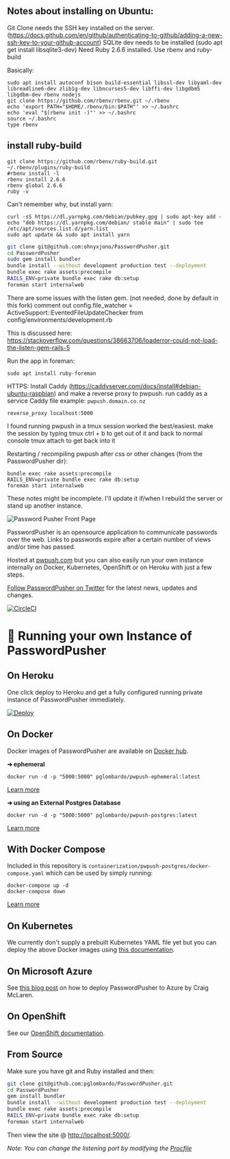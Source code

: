 ## Notes about installing on Ubuntu:
Git Clone needs the SSH key installed on the server. (https://docs.github.com/en/github/authenticating-to-github/adding-a-new-ssh-key-to-your-github-account)
SQLite dev needs to be installed (sudo apt get install libsqlite3-dev)
Need Ruby 2.6.6 installed. Use rbenv and ruby-build

Basically: 
```
sudo apt install autoconf bison build-essential libssl-dev libyaml-dev libreadline6-dev zlib1g-dev libncurses5-dev libffi-dev libgdbm5 libgdbm-dev rbenv nodejs
git clone https://github.com/rbenv/rbenv.git ~/.rbenv
echo 'export PATH="$HOME/.rbenv/bin:$PATH"' >> ~/.bashrc
echo 'eval "$(rbenv init -)"' >> ~/.bashrc
source ~/.bashrc
type rbenv
```
        
## install ruby-build
```
git clone https://github.com/rbenv/ruby-build.git ~/.rbenv/plugins/ruby-build
#rbenv install -l
rbenv install 2.6.6
rbenv global 2.6.6
ruby -v
```

Can't remember why, but install yarn:

```
curl -sS https://dl.yarnpkg.com/debian/pubkey.gpg | sudo apt-key add -
echo "deb https://dl.yarnpkg.com/debian/ stable main" | sudo tee /etc/apt/sources.list.d/yarn.list
sudo apt update && sudo apt install yarn
```

```sh
git clone git@github.com:ohnyxjono/PasswordPusher.git
cd PasswordPusher
sudo gem install bundler
bundle install --without development production test --deployment
bundle exec rake assets:precompile
RAILS_ENV=private bundle exec rake db:setup
foreman start internalweb
```

There are some issues with the listen gem. (not needed, done by default in this fork)
comment out config.file_watcher = ActiveSupport::EventedFileUpdateChecker from config/environments/development.rb 

This is discussed here: https://stackoverflow.com/questions/38663706/loaderror-could-not-load-the-listen-gem-rails-5



Run the app in foreman:
```
sudo apt install ruby-foreman
```
HTTPS:
Install Caddy (https://caddyserver.com/docs/install#debian-ubuntu-raspbian) and make a reverse proxy to pwpush. run caddy as a service
Caddy file example: 
`pwpush.domain.co.nz`

`reverse_proxy localhost:5000`

I found running pwpush in a tmux session worked the best/easiest. 
    make the session by typing tmux
    ctrl + b to get out of it and back to normal console
    tmux attach to get back into it
    
Restarting / recompiling pwpush after css or other changes (from the PasswordPusher dir):
```
bundle exec rake assets:precompile
RAILS_ENV=private bundle exec rake db:setup
foreman start internalweb
```

These notes might be incomplete. I'll update it if/when I rebuild the server or stand up another instance. 



![Password Pusher Front Page](https://s3-eu-west-1.amazonaws.com/pwpush/pwpush_logo_2014.png)

PasswordPusher is an opensource application to communicate passwords over the web. Links to passwords expire after a certain number of views and/or time has passed. 

Hosted at [pwpush.com](https://pwpush.com) but you can also easily run your own instance internally on Docker, Kubernetes, OpenShift or on Heroku with just a few steps.

[Follow PasswordPusher on Twitter](https://twitter.com/pwpush) for the latest news, updates and changes.

[![CircleCI](https://circleci.com/gh/pglombardo/PasswordPusher/tree/master.svg?style=svg)](https://circleci.com/gh/pglombardo/PasswordPusher/tree/master)

# 💾 Running your own Instance of PasswordPusher


## On Heroku

One click deploy to Heroku and get a fully configured running private instance of PasswordPusher immediately.

[![Deploy](https://www.herokucdn.com/deploy/button.svg)](https://heroku.com/deploy?template=https://github.com/pglombardo/PasswordPusher)

## On Docker

Docker images of PasswordPusher are available on [Docker hub](https://hub.docker.com/u/pglombardo).

**➜ ephemeral**

    docker run -d -p "5000:5000" pglombardo/pwpush-ephemeral:latest

[Learn more](https://github.com/pglombardo/PasswordPusher/tree/master/containerization#pwpush-ephemeral)

**➜ using an External Postgres Database**

    docker run -d -p "5000:5000" pglombardo/pwpush-postgres:latest

[Learn more](https://github.com/pglombardo/PasswordPusher/tree/master/containerization#pwpush-postgres-external-database)

## With Docker Compose

Included in this repository is `containerization/pwpush-postgres/docker-compose.yaml` which can be used by simply running:

    docker-compose up -d
    docker-compose down

[Learn more](https://github.com/pglombardo/PasswordPusher/tree/master/containerization#pwpush-postgres)

## On Kubernetes

We currently don't supply a prebuilt Kubernetes YAML file yet but you can deploy the above Docker images using [this documentation](https://docs.docker.com/get-started/kube-deploy/).

## On Microsoft Azure

See [this blog post](https://tamethe.cloud/pwpush-host-your-own-using-azure-containers/) on how to deploy PasswordPusher to Azure by Craig McLaren.

## On OpenShift

See our [OpenShift documentation](https://github.com/pglombardo/PasswordPusher/tree/master/containerization#pwpush-openshift).

## From Source

Make sure you have git and Ruby installed and then:

```sh
git clone git@github.com:pglombardo/PasswordPusher.git
cd PasswordPusher
gem install bundler
bundle install --without development production test --deployment
bundle exec rake assets:precompile
RAILS_ENV=private bundle exec rake db:setup
foreman start internalweb
```

Then view the site @ [http://localhost:5000/](http://localhost:5000/).

_Note: You can change the listening port by modifying the
[Procfile](https://github.com/pglombardo/PasswordPusher/blob/master/Procfile#L2)_
